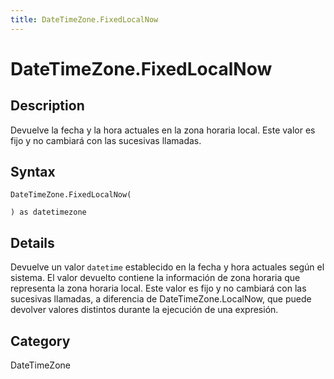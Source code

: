 ```yaml
---
title: DateTimeZone.FixedLocalNow
---
```


# DateTimeZone.FixedLocalNow


## Description

Devuelve la fecha y la hora actuales en la zona horaria local. Este valor es fijo y no cambiará con las sucesivas llamadas.


## Syntax

```powerquery
DateTimeZone.FixedLocalNow(

) as datetimezone
```


## Details

Devuelve un valor <code>datetime</code> establecido en la fecha y hora actuales según el sistema. El valor devuelto contiene la información de zona horaria que representa la zona horaria local. Este valor es fijo y no cambiará con las sucesivas llamadas, a diferencia de DateTimeZone.LocalNow, que puede devolver valores distintos durante la ejecución de una expresión.



## Category
DateTimeZone
